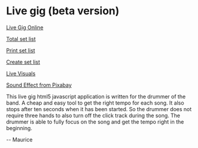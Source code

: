 # Live gig (beta version)

[Live Gig Online](https://macsnoeren.github.io/livegig/#)

[Total set list](https://macsnoeren.github.io/livegig/listtotal.html)

[Print set list](https://macsnoeren.github.io/livegig/printsetlist.html?list=set1)

[Create set list](https://macsnoeren.github.io/livegig/setlists.html)

[Live Visuals](https://blast.jmnl.nl/visuals/)

[Sound Effect from Pixabay](https://pixabay.com/?utm_source=link-attribution&utm_medium=referral&utm_campaign=music&utm_content=85699)



This live gig html5 javascript application is written for the drummer of the band. A cheap and easy tool to get the right tempo for each song. It also stops after ten seconds when it has been started. So the drummer does not require three hands to also turn off the click track during the song. The drummer is able to fully focus on the song and get the tempo right in the beginning.

-- Maurice
